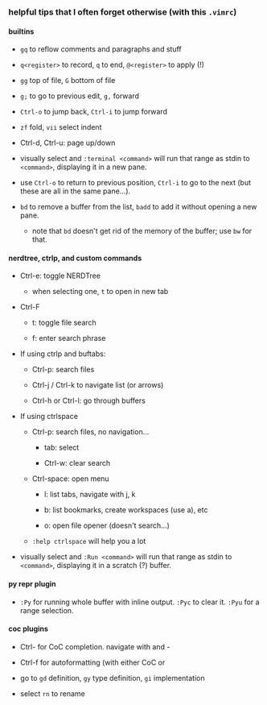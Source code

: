 ### helpful tips that I often forget otherwise (with this `.vimrc`)

#### builtins

- `gq` to reflow comments and paragraphs and stuff

- `q<register>` to record, `q` to end, `@<register>` to apply (!)

- `gg` top of file, `G` bottom of file

- `g;` to go to previous edit, `g,` forward

- `Ctrl-o` to jump back, `Ctrl-i` to jump forward

- `zf` fold, `vii` select indent

- Ctrl-d, Ctrl-u: page up/down

- visually select and `:terminal <command>` will run that range as stdin to
  `<command>`, displaying it in a new pane.

- use `Ctrl-o` to return to previous position, `Ctrl-i` to go to the next (but
  these are all in the same pane...).

- `bd` to remove a buffer from the list, `badd` to add it without opening a new
  pane.

  - note that `bd` doesn't get rid of the memory of the buffer; use
    `bw` for that. 

#### nerdtree, ctrlp, and custom commands

- Ctrl-e: toggle NERDTree

  - when selecting one, `t` to open in new tab

- Ctrl-F

  - t: toggle file search

  - f: enter search phrase

- If using ctrlp and buftabs:

  - Ctrl-p: search files

  - Ctrl-j / Ctrl-k to navigate list (or arrows)

  - Ctrl-h or Ctrl-l: go through buffers

- If using ctrlspace

  - Ctrl-p: search files, no navigation...

    - tab: select

    - Ctrl-w: clear search

  - Ctrl-space: open menu

    - l: list tabs, navigate with j, k

    - b: list bookmarks, create workspaces (use a), etc

    - o: open file opener (doesn't search...)

  - `:help ctrlspace` will help you a lot

- visually select and `:Run <command>` will run that range as stdin to
  `<command>`, displaying it in a scratch (?) buffer.

#### py repr plugin

- `:Py` for running whole buffer with inline output. `:Pyc` to clear it.
  `:Pyu` for a range selection.

#### coc plugins

- Ctrl-<space> for CoC completion. navigate with <tab> and <shift>-<tab>

- Ctrl-f for autoformatting (with either CoC or

- go to `gd` definition, `gy` type definition, `gi` implementation 

- select `rn` to rename

